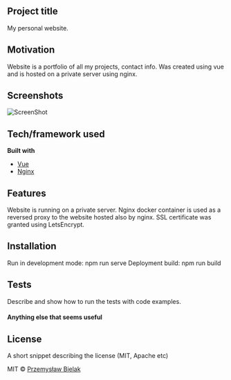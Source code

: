 ## Project title
My personal website.

## Motivation
Website is a portfolio of all my projects, contact info. Was created using vue and is hosted on a private server using nginx.
 
## Screenshots
![ScreenShot](https://{https://i.imgur.com/j1jIWsr.png})

## Tech/framework used

<b>Built with</b>
- [Vue](https://vuejs.org/)
- [Nginx](https://www.nginx.com/)

## Features
Website is running on a private server.
Nginx docker container is used as a reversed proxy to the website hosted also by nginx.
SSL certificate was granted using LetsEncrypt.

## Installation
Run in development mode: npm run serve
Deployment build: npm run build

## Tests
Describe and show how to run the tests with code examples.


#### Anything else that seems useful

## License
A short snippet describing the license (MIT, Apache etc)

MIT © [Przemysław Bielak]()